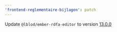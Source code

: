 ```yaml
---
'frontend-reglementaire-bijlagen': patch
---
```


Update `@lblod/ember-rdfa-editor` to version [13.0.0](https://github.com/lblod/ember-rdfa-editor/releases/tag/%40lblod%2Fember-rdfa-editor%4013.0.0)
